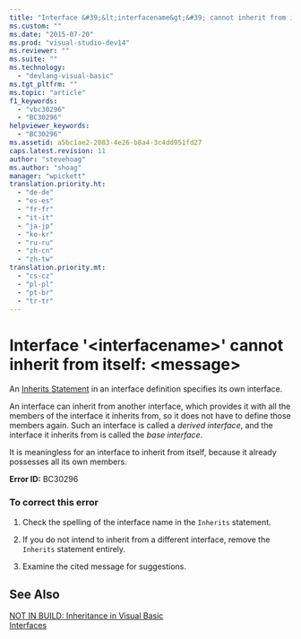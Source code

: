 ```yaml
---
title: "Interface &#39;&lt;interfacename&gt;&#39; cannot inherit from itself: &lt;message&gt; | Microsoft Docs"
ms.custom: ""
ms.date: "2015-07-20"
ms.prod: "visual-studio-dev14"
ms.reviewer: ""
ms.suite: ""
ms.technology: 
  - "devlang-visual-basic"
ms.tgt_pltfrm: ""
ms.topic: "article"
f1_keywords: 
  - "vbc30296"
  - "BC30296"
helpviewer_keywords: 
  - "BC30296"
ms.assetid: a5bc1ae2-2083-4e26-b8a4-3c4dd951fd27
caps.latest.revision: 11
author: "stevehoag"
ms.author: "shoag"
manager: "wpickett"
translation.priority.ht: 
  - "de-de"
  - "es-es"
  - "fr-fr"
  - "it-it"
  - "ja-jp"
  - "ko-kr"
  - "ru-ru"
  - "zh-cn"
  - "zh-tw"
translation.priority.mt: 
  - "cs-cz"
  - "pl-pl"
  - "pt-br"
  - "tr-tr"
---
```

# Interface &#39;&lt;interfacename&gt;&#39; cannot inherit from itself: &lt;message&gt;
An [Inherits Statement](/dotnet/visual-basic/language-reference/statements/inherits-statement) in an interface definition specifies its own interface.  
  
 An interface can inherit from another interface, which provides it with all the members of the interface it inherits from, so it does not have to define those members again. Such an interface is called a *derived interface*, and the interface it inherits from is called the *base interface*.  
  
 It is meaningless for an interface to inherit from itself, because it already possesses all its own members.  
  
 **Error ID:** BC30296  
  
### To correct this error  
  
1.  Check the spelling of the interface name in the `Inherits` statement.  
  
2.  If you do not intend to inherit from a different interface, remove the `Inherits` statement entirely.  
  
3.  Examine the cited message for suggestions.  
  
## See Also  
 [NOT IN BUILD: Inheritance in Visual Basic](http://msdn.microsoft.com/en-us/e5e6e240-ed31-4657-820c-079b7c79313c)   
 [Interfaces](/dotnet/visual-basic/programming-guide/language-features/interfaces/index)